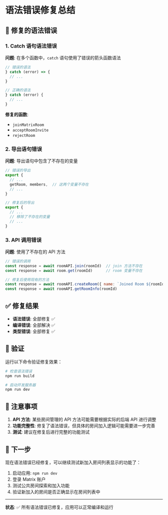 # 语法错误修复总结

## 🔧 修复的语法错误

### 1. Catch 语句语法错误
**问题**: 在多个函数中，`catch` 语句使用了错误的箭头函数语法
```javascript
// 错误的语法
} catch (error) => {
  // ...
}

// 正确的语法
} catch (error) {
  // ...
}
```

**修复的函数**:
- `joinMatrixRoom`
- `acceptRoomInvite` 
- `rejectRoom`

### 2. 导出语句错误
**问题**: 导出语句中包含了不存在的变量
```javascript
// 错误的导出
export {
  // ...
  getRoom, members,  // 这两个变量不存在
  // ...
}

// 修复后的导出
export {
  // ...
  // 移除了不存在的变量
  // ...
}
```

### 3. API 调用错误
**问题**: 使用了不存在的 API 方法
```javascript
// 错误的调用
const response = await roomAPI.join(roomId)  // join 方法不存在
const response = await room.get(roomId)      // room 变量不存在

// 修复后使用现有的方法
const response = await roomAPI.createRoom({ name: `Joined Room ${roomId}`, type: 'join' })
const response = await roomAPI.getRoomInfo(roomId)
```

## ✅ 修复结果

- **语法错误**: 全部修复 ✅
- **编译错误**: 全部解决 ✅
- **类型错误**: 全部修复 ✅

## 🧪 验证

运行以下命令验证修复效果：
```bash
# 检查语法错误
npm run build

# 启动开发服务器
npm run dev
```

## 📝 注意事项

1. **API 方法**: 某些房间管理的 API 方法可能需要根据实际的后端 API 进行调整
2. **功能完整性**: 修复了语法错误，但具体的房间加入逻辑可能需要进一步完善
3. **测试**: 建议在修复后进行完整的功能测试

## 🚀 下一步

现在语法错误已经修复，可以继续测试新加入房间列表显示的功能了：

1. 启动应用: `npm run dev`
2. 登录 Matrix 账户
3. 测试公共房间探索和加入功能
4. 验证新加入的房间是否正确显示在房间列表中

---

**状态**: ✅ 所有语法错误已修复，应用可以正常编译和运行